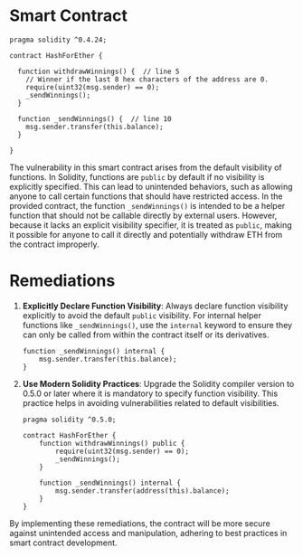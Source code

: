 # Smart Contract

```solidity
pragma solidity ^0.4.24;

contract HashForEther {

  function withdrawWinnings() {  // line 5
    // Winner if the last 8 hex characters of the address are 0. 
    require(uint32(msg.sender) == 0);
    _sendWinnings();
  }
  
  function _sendWinnings() {  // line 10
    msg.sender.transfer(this.balance);
  }
     
}
```

The vulnerability in this smart contract arises from the default visibility of functions. In Solidity, functions are `public` by default if no visibility is explicitly specified. This can lead to unintended behaviors, such as allowing anyone to call certain functions that should have restricted access. In the provided contract, the function `_sendWinnings()` is intended to be a helper function that should not be callable directly by external users. However, because it lacks an explicit visibility specifier, it is treated as `public`, making it possible for anyone to call it directly and potentially withdraw ETH from the contract improperly.

# Remediations

1. **Explicitly Declare Function Visibility**: Always declare function visibility explicitly to avoid the default `public` visibility. For internal helper functions like `_sendWinnings()`, use the `internal` keyword to ensure they can only be called from within the contract itself or its derivatives.

   ```solidity
   function _sendWinnings() internal {
       msg.sender.transfer(this.balance);
   }
   ```

2. **Use Modern Solidity Practices**: Upgrade the Solidity compiler version to 0.5.0 or later where it is mandatory to specify function visibility. This practice helps in avoiding vulnerabilities related to default visibilities.

   ```solidity
   pragma solidity ^0.5.0;

   contract HashForEther {
       function withdrawWinnings() public {
           require(uint32(msg.sender) == 0);
           _sendWinnings();
       }
       
       function _sendWinnings() internal {
           msg.sender.transfer(address(this).balance);
       }
   }
   ```

By implementing these remediations, the contract will be more secure against unintended access and manipulation, adhering to best practices in smart contract development.
